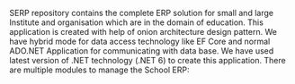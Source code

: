 SERP repository contains the complete ERP solution for small and large Institute and organisation which are in the domain of education. This application is created with help of 
onion architecture design pattern. We have hybrid mode for data access technology like EF Core and normal ADO.NET Application for communicating with data base. We have used latest version of .NET technology (.NET 6) to create this application.
There are multiple modules to manage the School ERP:


